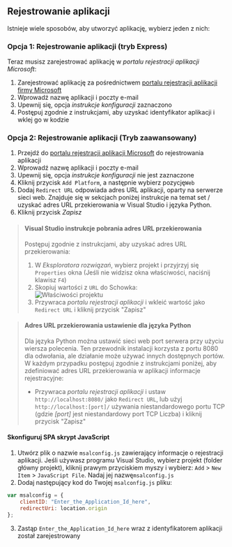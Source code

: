 
## <a name="register-your-application"></a>Rejestrowanie aplikacji

Istnieje wiele sposobów, aby utworzyć aplikację, wybierz jeden z nich:

### <a name="option-1-register-your-application-express-mode"></a>Opcja 1: Rejestrowanie aplikacji (tryb Express)
Teraz musisz zarejestrować aplikację w *portalu rejestracji aplikacji Microsoft*:

1.  Zarejestrować aplikację za pośrednictwem [portalu rejestracji aplikacji firmy Microsoft](https://apps.dev.microsoft.com/portal/register-app?appType=singlePageApp&appTech=javascriptSpa&step=configure)
2.  Wprowadź nazwę aplikacji i poczty e-mail
3.  Upewnij się, opcja *instrukcje konfiguracji* zaznaczono
4.  Postępuj zgodnie z instrukcjami, aby uzyskać identyfikator aplikacji i wklej go w kodzie

### <a name="option-2-register-your-application-advanced-mode"></a>Opcja 2: Rejestrowanie aplikacji (Tryb zaawansowany)

1. Przejdź do [portalu rejestracji aplikacji Microsoft](https://apps.dev.microsoft.com/portal/register-app) do rejestrowania aplikacji
2. Wprowadź nazwę aplikacji i poczty e-mail 
3. Upewnij się, opcja *instrukcje konfiguracji* nie jest zaznaczone
4.  Kliknij przycisk `Add Platform`, a następnie wybierz pozycję`Web`
5. Dodaj `Redirect URL` odpowiada adres URL aplikacji, oparty na serwerze sieci web. Znajduje się w sekcjach poniżej instrukcje na temat set / uzyskać adres URL przekierowania w Visual Studio i języka Python.
6. Kliknij przycisk *Zapisz*

> #### <a name="visual-studio-instructions-for-obtaining-redirect-url"></a>Visual Studio instrukcje pobrania adres URL przekierowania
> Postępuj zgodnie z instrukcjami, aby uzyskać adres URL przekierowania:
> 1.    W *Eksploratora rozwiązań*, wybierz projekt i przyjrzyj się `Properties` okna (Jeśli nie widzisz okna właściwości, naciśnij klawisz `F4`)
> 2.    Skopiuj wartości z `URL` do Schowka:<br/> ![Właściwości projektu](media/active-directory-develop-guidedsetup-javascriptspa-configure/vs-project-properties-screenshot.png)<br />
> 3.    Przywraca *portalu rejestracji aplikacji* i wkleić wartość jako `Redirect URL` i kliknij przycisk "Zapisz"

<p/>

> #### <a name="setting-redirect-url-for-python"></a>Adres URL przekierowania ustawienie dla języka Python
> Dla języka Python można ustawić sieci web port serwera przy użyciu wiersza polecenia. Ten przewodnik instalacji korzysta z portu 8080 dla odwołania, ale działanie może używać innych dostępnych portów. W każdym przypadku postępuj zgodnie z instrukcjami poniżej, aby zdefiniować adres URL przekierowania w aplikacji informacje rejestracyjne:<br/>
> - Przywraca *portalu rejestracji aplikacji* i ustaw `http://localhost:8080/` jako `Redirect URL`, lub użyj `http://localhost:[port]/` używania niestandardowego portu TCP (gdzie *[port]* jest niestandardowy port TCP Liczba) i kliknij przycisk "Zapisz"


#### <a name="configure-your-javascript-spa"></a>Skonfiguruj SPA skrypt JavaScript

1.  Utwórz plik o nazwie `msalconfig.js` zawierający informacje o rejestracji aplikacji. Jeśli używasz programu Visual Studio, wybierz projekt (folder główny projekt), kliknij prawym przyciskiem myszy i wybierz: `Add`  >  `New Item`  >  `JavaScript File`. Nadaj jej nazwę`msalconfig.js`
2.  Dodaj następujący kod do Twojej `msalconfig.js` pliku:

```javascript
var msalconfig = {
    clientID: "Enter_the_Application_Id_here",
    redirectUri: location.origin
};
```
<ol start="3">
<li>
Zastąp <code>Enter_the_Application_Id_here</code> wraz z identyfikatorem aplikacji został zarejestrowany
</li>
</ol>
